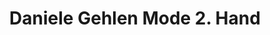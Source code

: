---
title: "Daniele Gehlen Mode 2. Hand"
url: /wetzlar/daniele-gehlen-mode-2-hand/
shop: Kleidung
---